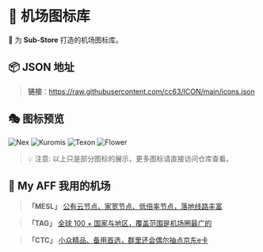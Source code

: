 # 🎨 机场图标库

🌟 为 **Sub-Store** 打造的机场图标库。

## 📦 JSON 地址
> **链接**：https://raw.githubusercontent.com/cc63/ICON/main/icons.json

## 🎭 图标预览

![Nex](https://raw.githubusercontent.com/cc63/ICON/main/icons/Nexitally.png)
![Kuromis](https://raw.githubusercontent.com/cc63/ICON/main/icons/Kuromis.png)
![Texon](https://raw.githubusercontent.com/cc63/ICON/main/icons/Texon-Konglong.png)
![Flower](https://raw.githubusercontent.com/cc63/ICON/main/icons/FlowerCloud.png)

> 💡 注意: 以上只是部分图标的展示，更多图标请直接访问仓库查看。

## 🤖 My AFF 我用的机场

> **「MESL」** [公有云节点、家宽节点、低倍率节点，落地线路丰富](https://in.mesl.cloud/#/register?code=YiKXC8T0)

>  **「TAG」** [全球 100 + 国家与地区，覆盖范围是机场圈最广的](https://tagss03.pro/#/auth/xfm2jXlF)

>  **「CTC」** [小众精品、备用首选，群里还会偶尔抽点京东e卡](https://www.jinglongyu.com/#/register?code=NhhJLvBB)
